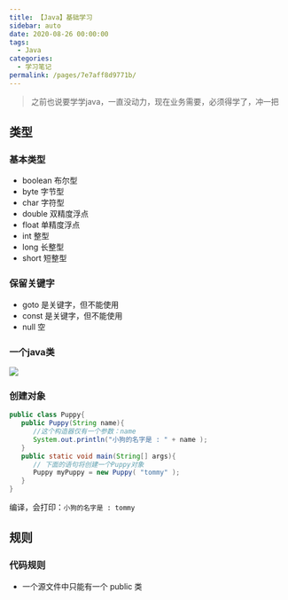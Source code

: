 ```yaml
---
title: 【Java】基础学习
sidebar: auto
date: 2020-08-26 00:00:00
tags: 
  - Java
categories: 
  - 学习笔记
permalink: /pages/7e7aff8d9771b/
---
```


> 之前也说要学学java，一直没动力，现在业务需要，必须得学了，冲一把
<!-- more -->

## 类型
### 基本类型
- boolean	布尔型
- byte	字节型
- char	字符型
- double	双精度浮点
- float	单精度浮点
- int	整型
- long	长整型
- short	短整型

### 保留关键字
- goto	是关键字，但不能使用
- const	是关键字，但不能使用
- null	空

### 一个java类
![](https://www.runoob.com/wp-content/uploads/2013/12/662E827A-FA32-4464-B0BD-40087F429E98.jpg)

### 创建对象
```java
public class Puppy{
   public Puppy(String name){
      //这个构造器仅有一个参数：name
      System.out.println("小狗的名字是 : " + name ); 
   }
   public static void main(String[] args){
      // 下面的语句将创建一个Puppy对象
      Puppy myPuppy = new Puppy( "tommy" );
   }
}
```
编译，会打印：`小狗的名字是 : tommy`


## 规则

### 代码规则
- 一个源文件中只能有一个 public 类